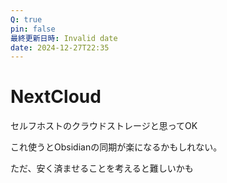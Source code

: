 ```yaml
---
Q: true
pin: false
最終更新日時: Invalid date
date: 2024-12-27T22:35
---
```

# NextCloud

セルフホストのクラウドストレージと思ってOK

これ使うとObsidianの同期が楽になるかもしれない。

ただ、安く済ませることを考えると難しいかも